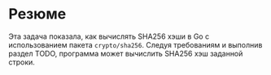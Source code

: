 # Резюме

Эта задача показала, как вычислять SHA256 хэши в Go с использованием пакета `crypto/sha256`. Следуя требованиям и выполнив раздел TODO, программа может вычислить SHA256 хэш заданной строки.
